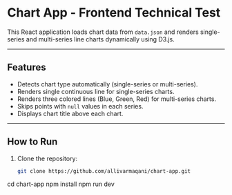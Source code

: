 # Chart App - Frontend Technical Test

This React application loads chart data from `data.json` and renders single-series and multi-series line charts dynamically using D3.js.

---

## Features

- Detects chart type automatically (single-series or multi-series).
- Renders single continuous line for single-series charts.
- Renders three colored lines (Blue, Green, Red) for multi-series charts.
- Skips points with `null` values in each series.
- Displays chart title above each chart.

---

## How to Run

1. Clone the repository:

   ```bash
   git clone https://github.com/allivarmaqani/chart-app.git
cd chart-app
npm install
npm run dev

